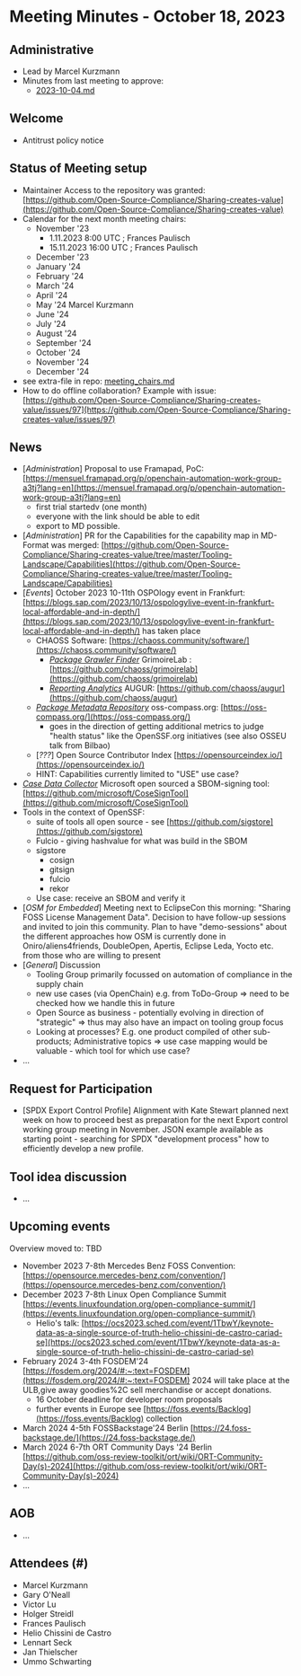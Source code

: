 # Meeting Minutes - October 18, 2023

## Administrative

   * Lead by Marcel Kurzmann
   * Minutes from last meeting to approve: 
       * [2023-10-04.md](https://github.com/Open-Source-Compliance/Sharing-creates-value/blob/meeting\_prep\_20231018/Meeting-Material/Meeting-20231004/2023-10-04.md)
       
## Welcome

   * Antitrust policy notice
## Status of Meeting setup

   * Maintainer Access to the repository was granted: [https://github.com/Open-Source-Compliance/Sharing-creates-value](https://github.com/Open-Source-Compliance/Sharing-creates-value)
   * Calendar for the next month meeting chairs:
       * November '23
           * 1.11.2023 8:00 UTC ; Frances Paulisch
           * 15.11.2023 16:00 UTC ; Frances Paulisch
       * December '23
       * January '24
       * February '24
       * March '24 
       * April '24
       * May '24 Marcel Kurzmann
       * June '24
       * July '24
       * August '24
       * September '24
       * October '24
       * November '24
       * December '24
   * see extra-file in repo: [meeting\_chairs.md](https://github.com/Open-Source-Compliance/Sharing-creates-value/blob/master/Meeting-Material/Meeting-Organization/meeting\_chairs.md)
   * How to do offline collaboration? Example with issue: [https://github.com/Open-Source-Compliance/Sharing-creates-value/issues/97](https://github.com/Open-Source-Compliance/Sharing-creates-value/issues/97)
     
## News

   * [*Administration*] Proposal to use Framapad, PoC: [https://mensuel.framapad.org/p/openchain-automation-work-group-a3tj?lang=en](https://mensuel.framapad.org/p/openchain-automation-work-group-a3tj?lang=en)
       * first trial startedv (one month)
       * everyone with the link should be able to edit
       * export to MD possible.
   * [*Administration*] PR for the Capabilities for the capability map in MD-Format was merged: [https://github.com/Open-Source-Compliance/Sharing-creates-value/tree/master/Tooling-Landscape/Capabilities](https://github.com/Open-Source-Compliance/Sharing-creates-value/tree/master/Tooling-Landscape/Capabilities)
   * [*Events*] October 2023 10-11th OSPOlogy event in Frankfurt:[https://blogs.sap.com/2023/10/13/ospologylive-event-in-frankfurt-local-affordable-and-in-depth/](https://blogs.sap.com/2023/10/13/ospologylive-event-in-frankfurt-local-affordable-and-in-depth/) has taken place
       * CHAOSS Software: [https://chaoss.community/software/](https://chaoss.community/software/)
           * [*Package Grawler Finder*](https://github.com/Open-Source-Compliance/Sharing-creates-value/blob/master/Tooling-Landscape/Capabilities/package_crawler_finder.md) GrimoireLab : [https://github.com/chaoss/grimoirelab](https://github.com/chaoss/grimoirelab)
           * [*Reporting Analytics*](https://github.com/Open-Source-Compliance/Sharing-creates-value/blob/master/Tooling-Landscape/Capabilities/reporting_analytics.md) AUGUR: [https://github.com/chaoss/augur](https://github.com/chaoss/augur)
       * [*Package Metadata Repository*](https://github.com/Open-Source-Compliance/Sharing-creates-value/blob/master/Tooling-Landscape/Capabilities/package_metadata_repository.md) oss-compass.org: [https://oss-compass.org/](https://oss-compass.org/)
           * goes in the direction of getting additional metrics to judge "health status" like the OpenSSF.org initiatives (see also OSSEU talk from Bilbao)
       * [*???*] Open Source Contributor Index [https://opensourceindex.io/](https://opensourceindex.io/)
       * HINT: Capabilities currently limited to "USE" use case?
   * [*Case Data Collector*](https://github.com/Open-Source-Compliance/Sharing-creates-value/blob/master/Tooling-Landscape/Capabilities/case_data_collector.md) Microsoft open sourced a SBOM-signing tool: [https://github.com/microsoft/CoseSignTool](https://github.com/microsoft/CoseSignTool)
   * Tools in the context of OpenSSF: 
       * suite of tools all open source - see [https://github.com/sigstore](https://github.com/sigstore)
       * Fulcio - giving hashvalue for what was build in the SBOM
       * sigstore
           * cosign
           * gitsign
           * fulcio
           * rekor
       * Use case: receive an SBOM and verify it
   * [*OSM for Embedded*] Meeting next to EclipseCon this morning: "Sharing FOSS License Management Data". Decision to have follow-up sessions and invited to join this community. Plan to have "demo-sessions" about the different approaches how OSM is currently done in Oniro/aliens4friends, DoubleOpen, Apertis, Eclipse Leda, Yocto etc. from those who are willing to present
   * [*General*] Discussion
       * Tooling Group primarily focussed on automation of compliance in the supply chain
       * new use cases (via OpenChain) e.g. from ToDo-Group => need to be checked how we handle this in future
       * Open Source as business - potentially evolving in direction of "strategic" => thus may also have an impact on tooling group focus
       * Looking at processes? E.g. one product compiled of other sub-products; Administrative topics => use case mapping would be valuable - which tool for which use case? 
   * ...
## Request for Participation

   * [SPDX Export Control Profile] Alignment with Kate Stewart planned next week on how to proceed best as preparation for the next Export control working group meeting in November. JSON example available as starting point - searching for SPDX "development process" how to efficiently develop a new profile.
## Tool idea discussion

   * ...
## Upcoming events



Overview moved to: TBD

   * November 2023 7-8th Mercedes Benz FOSS Convention: [https://opensource.mercedes-benz.com/convention/](https://opensource.mercedes-benz.com/convention/)
   * December 2023 7-8th Linux Open Compliance Summit [https://events.linuxfoundation.org/open-compliance-summit/](https://events.linuxfoundation.org/open-compliance-summit/)
       * Helio's talk: [https://ocs2023.sched.com/event/1TbwY/keynote-data-as-a-single-source-of-truth-helio-chissini-de-castro-cariad-se](https://ocs2023.sched.com/event/1TbwY/keynote-data-as-a-single-source-of-truth-helio-chissini-de-castro-cariad-se)
   * February 2024 3-4th FOSDEM'24 [https://fosdem.org/2024/#:~:text=FOSDEM](https://fosdem.org/2024/#:~:text=FOSDEM) 2024 will take place at the ULB,give away goodies%2C sell merchandise or accept donations.
       * 16 October deadline for developer room proposals
       * further events in Europe see [https://foss.events/Backlog](https://foss.events/Backlog) collection
   * March 2024 4-5th FOSSBackstage'24 Berlin [https://24.foss-backstage.de/](https://24.foss-backstage.de/)
   * March 2024 6-7th ORT Community Days '24 Berlin [https://github.com/oss-review-toolkit/ort/wiki/ORT-Community-Day(s)-2024](https://github.com/oss-review-toolkit/ort/wiki/ORT-Community-Day(s)-2024)
   * ...
## AOB

   * ...
## Attendees (#)

   * Marcel Kurzmann
   * Gary O'Neall
   * Victor Lu
   * Holger Streidl
   * Frances Paulisch
   * Helio Chissini de Castro
   * Lennart Seck
   * Jan Thielscher
   * Ummo Schwarting


